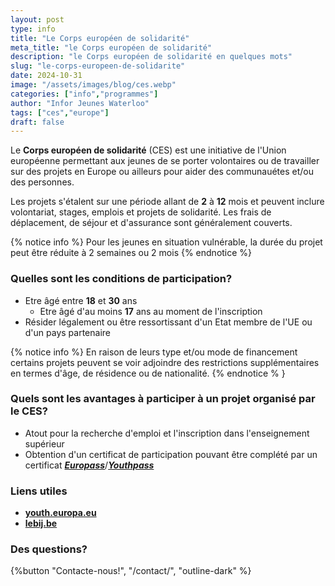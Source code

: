 ```yaml
---
layout: post
type: info
title: "Le Corps européen de solidarité"
meta_title: "le Corps européen de solidarité"
description: "le Corps européen de solidarité en quelques mots"
slug: "le-corps-europeen-de-solidarite"
date: 2024-10-31
image: "/assets/images/blog/ces.webp"
categories: ["info","programmes"]
author: "Infor Jeunes Waterloo"
tags: ["ces","europe"]
draft: false
---
```


Le **Corps européen de solidarité** (CES) est une initiative de l'Union européenne permettant aux jeunes de se porter volontaires ou de travailler sur des projets en Europe ou ailleurs pour aider des communauétes et/ou des personnes.

Les projets s'étalent sur une période allant de **2** à **12** mois et peuvent inclure volontariat, stages, emplois et projets de solidarité. Les frais de déplacement, de séjour et d'assurance sont généralement couverts.

{% notice info %}
Pour les jeunes en situation vulnérable, la durée du projet peut être réduite à 2 semaines ou 2 mois
{% endnotice %}

### Quelles sont les conditions de participation?

- Etre âgé entre **18** et **30** ans
  - Etre âgé d'au moins **17** ans au moment de l'inscription
- Résider légalement ou être ressortissant d'un Etat membre de l'UE ou d'un pays partenaire

{% notice info %}
En raison de leurs type et/ou mode de financement certains projets peuvent se voir adjoindre des restrictions supplémentaires en termes d'âge, de résidence ou de nationalité.
{% endnotice % }

### Quels sont les avantages à participer à un projet organisé par le CES?

- Atout pour la recherche d'emploi et l'inscription dans l'enseignement supérieur
- Obtention d'un certificat de participation pouvant être complété par un certificat [**_Europass_**](https://europass.europa.eu/fr)/[**_Youthpass_**](https://www.lebij.be/youthpass/)

### Liens utiles

- [**youth.europa.eu**](https://youth.europa.eu/solidarity_fr)
- [**lebij.be**](https://lebij.be/programmes/corps-europe)

### Des questions?

{%button "Contacte-nous!", "/contact/", "outline-dark" %}